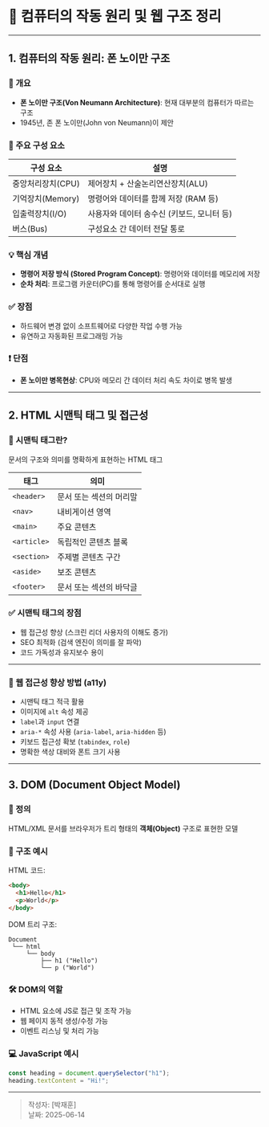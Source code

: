 
# 📘 컴퓨터의 작동 원리 및 웹 구조 정리

---

## 1. 컴퓨터의 작동 원리: 폰 노이만 구조

### 📌 개요
- **폰 노이만 구조(Von Neumann Architecture)**: 현재 대부분의 컴퓨터가 따르는 구조
- 1945년, 존 폰 노이만(John von Neumann)이 제안

### 🔧 주요 구성 요소
| 구성 요소 | 설명 |
|-----------|------|
| 중앙처리장치(CPU) | 제어장치 + 산술논리연산장치(ALU) |
| 기억장치(Memory) | 명령어와 데이터를 함께 저장 (RAM 등) |
| 입출력장치(I/O) | 사용자와 데이터 송수신 (키보드, 모니터 등) |
| 버스(Bus) | 구성요소 간 데이터 전달 통로 |

### 💡 핵심 개념
- **명령어 저장 방식 (Stored Program Concept)**: 명령어와 데이터를 메모리에 저장
- **순차 처리**: 프로그램 카운터(PC)를 통해 명령어를 순서대로 실행

### ✅ 장점
- 하드웨어 변경 없이 소프트웨어로 다양한 작업 수행 가능
- 유연하고 자동화된 프로그래밍 가능

### ❗ 단점
- **폰 노이만 병목현상**: CPU와 메모리 간 데이터 처리 속도 차이로 병목 발생

---

## 2. HTML 시맨틱 태그 및 접근성

### 📌 시맨틱 태그란?
문서의 구조와 의미를 명확하게 표현하는 HTML 태그

| 태그 | 의미 |
|------|------|
| `<header>` | 문서 또는 섹션의 머리말 |
| `<nav>` | 내비게이션 영역 |
| `<main>` | 주요 콘텐츠 |
| `<article>` | 독립적인 콘텐츠 블록 |
| `<section>` | 주제별 콘텐츠 구간 |
| `<aside>` | 보조 콘텐츠 |
| `<footer>` | 문서 또는 섹션의 바닥글 |

### ✅ 시맨틱 태그의 장점
- 웹 접근성 향상 (스크린 리더 사용자의 이해도 증가)
- SEO 최적화 (검색 엔진이 의미를 잘 파악)
- 코드 가독성과 유지보수 용이

---

### 📌 웹 접근성 향상 방법 (a11y)
- 시맨틱 태그 적극 활용
- 이미지에 `alt` 속성 제공
- `label`과 `input` 연결
- `aria-*` 속성 사용 (`aria-label`, `aria-hidden` 등)
- 키보드 접근성 확보 (`tabindex`, `role`)
- 명확한 색상 대비와 폰트 크기 사용

---

## 3. DOM (Document Object Model)

### 📌 정의
HTML/XML 문서를 브라우저가 트리 형태의 **객체(Object)** 구조로 표현한 모델

### 🌲 구조 예시

HTML 코드:
```html
<body>
  <h1>Hello</h1>
  <p>World</p>
</body>
```

DOM 트리 구조:
```
Document
 └── html
     └── body
         ├── h1 ("Hello")
         └── p ("World")
```

### 🛠 DOM의 역할
- HTML 요소에 JS로 접근 및 조작 가능
- 웹 페이지 동적 생성/수정 가능
- 이벤트 리스닝 및 처리 가능

### 💻 JavaScript 예시
```js
const heading = document.querySelector("h1");
heading.textContent = "Hi!";
```

---

> 작성자: [박재훈]  
> 날짜: 2025-06-14
